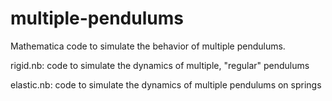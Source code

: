 # multiple-pendulums
Mathematica code to simulate the behavior of multiple pendulums.

rigid.nb:   code to simulate the dynamics of multiple, "regular" pendulums

elastic.nb: code to simulate the dynamics of multiple pendulums on springs
